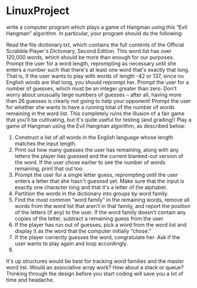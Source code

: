 # LinuxProject
write a computer program which plays a game of Hangman using this “Evil Hangman” algorithm. In particular, your program should do the following:

Read the file dictionary.txt, which contains the full contents of the Official Scrabble Player's Dictionary, Second Edition. This word list has over 120,000 words, which should be more than enough for our purposes.
Prompt the user for a word length, reprompting as necessary until she enters a number such that there's at least one word that's exactly that long. That is, if the user wants to play with words of length -42 or 137, since no English words are that long, you should reprompt her.
Prompt the user for a number of guesses, which must be an integer greater than zero. Don't worry about unusually large numbers of guesses – after all, having more than 26 guesses is clearly not going to help your opponent!
Prompt the user for whether she wants to have a running total of the number of words remaining in the word list. This completely ruins the illusion of a fair game that you'll be cultivating, but it's quite useful for testing (and grading!)
Play a game of Hangman using the Evil Hangman algorithm, as described below:
1. Construct a list of all words in the English language whose length matches the input length.
2. Print out how many guesses the user has remaining, along with any letters the player has guessed and the current blanked-out version of the word. If the user chose earlier to see the number of words remaining, print that out too.
3. Prompt the user for a single letter guess, reprompting until the user enters a letter that she hasn't guessed yet. Make sure that the input is exactly one character long and that it's a letter of the alphabet.
4. Partition the words in the dictionary into groups by word family.
5. Find the most common “word family” in the remaining words, remove all words from the word list that aren't in that family, and report the position of the letters (if any) to the user. If the word family doesn't contain any copies of the letter, subtract a remaining guess from the user.
6. If the player has run out of guesses, pick a word from the word list and display it as the word that the computer initially “chose.”
7. If the player correctly guesses the word, congratulate her.
Ask if the user wants to play again and loop accordingly.
6.
It's up
structures would be best for tracking word families and the master word list. Would an associative array work? How about a stack or queue? Thinking through the design before you start coding will save you a lot of time and headache.
